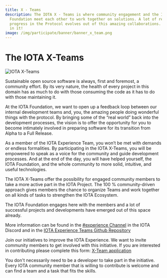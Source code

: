 ```yaml
---
title: X - Teams
description: The IOTA X - Teams is where community engagement and the IOTA
  Foundation meet each other to work together on solutions. A lot of real
  progress in the Protocol evolves out of this amazing collaborations. Take part
  in it!
image: /img/participate/banner/banner_x_team.png
---
```


# The IOTA X-Teams

![IOTA X-Teams](/img/participate/banner/banner_x_team.png)

Sustainable open source software is always, first and foremost, a community effort. By its very nature, the health of every project in this domain has as much to do with those consuming the code as it has to do with those maintaining it.

At the IOTA Foundation, we want to open up a feedback loop between our internal development teams and, you, the amazing people doing wonderful things with the protocol. By bringing some of the “real world” back into the development processes, the vision is to offer the opportunity for you to become intimately involved in preparing software for its transition from Alpha to a Full Release.

As a member of the IOTA Experience Team, you won’t be met with demands or endless formalities. By participating in the IOTA X-Teams, you will be empowered to speak as a voice for the community and guide development processes. And at the end of the day, you will have helped yourself, the IOTA Foundation, and the whole community to more solid, intuitive, and useful technologies.

The IOTA X-Teams offer the possibility for engaged community members to take a more active part in the IOTA Project. The 100 % community-driven approach gives members the chance to organize Teams and work together on all kinds of tasks to strengthen the IOTA Ecosystem.

The IOTA Foundation engages here with the members and a lot of successful projects and developments have emerged out of this space already.

More information can be found in the [#experience Channel](https://discord.com/channels/397872799483428865/701857063923351582) in the IOTA Discord and in the [IOTA Experience Teams Github Repository](https://github.com/iota-community/IOTA-eXperience-Team)

Join our initiatives to improve the IOTA Experience. We want to invite community members to get involved with this initiative. If you are interested in contributing please complete this form: [X-Team application](https://docs.google.com/forms/d/e/1FAIpQLScBFw-xPHy1s8W3RnA3MFAni590p4VlGBXi75obGWUzUoB59A/viewform)

You don't necessarily need to be a developer to take part in the initiative. Every IOTA community member that is willing to contribute is welcome and can find a team and a task that fits the skills.